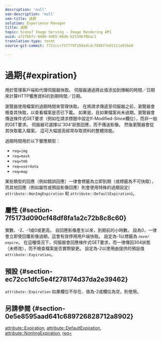 ```yaml
---
description: 'null'
seo-description: 'null'
seo-title: 過期
solution: Experience Manager
title: 過期
topic: Scene7 Image Serving - Image Rendering API
uuid: a727bbfc-940b-4d65-96d6-b2159b70bac1
translation-type: tm+mt
source-git-commit: 7721cccf3f779f258adcdcf886f7e01111e92be0

---
```



# 過期{#expiration}

用於管理客戶端和代理伺服器快取。 伺服器通過將此值添加到傳輸的時間／日期來計算HTTP響應資料的到期時間／日期。

瀏覽器使用檔案的過期時間來管理快取。 在將請求傳遞至伺服器之前，瀏覽器會檢查其快取，以查看檔案是否已下載。 如果是，且如果檔案尚未過期，瀏覽器會傳送條件式GET要求（例如在請求標題中設定If-Modified-Since欄位），而非一般的GET要求。 伺服器可選擇以&#39;304&#39;狀態回應，而不傳送影像。 然後瀏覽器會從其快取載入檔案。 這可大幅提高經常存取資料的整體效能。

過期時間用於以下響應類型：

* `req=img`
* `req=mask`
* `req=tmb`
* `req=userdata`
* `req=map`

某些類型的回應（例如錯誤回應）一律會標籤為立即到期（或標籤為不可快取），而其他回應（例如屬性或預設影像回應）則會使用特殊的過期設定( `attribute::NonImgExpiration` 和 `attribute::DefaultExpiration`)。

## 屬性 {#section-7f5173d090cf48df8fa1a2c72b8c8c60}

實數、-2、-1或0或更高。 自回應影像產生以來，到期前的小時數。 設為0，一律會立即使回覆影像過期，這會有效停用用戶端快取。 設定為-1以標籤為 *`never expire`*。 在這種情況下，伺服器會回應條件式GET要求，而一律傳回304狀態（未修改），而不檢查檔案是否實際變更。 設定為-2以使用由提供的預設值 `attribute::Expiration`。

## 預設 {#section-ec72cc1dfc5e4f278174d37da2e39462}

`attribute::Expiration` 如果欄位不存在、值為-2或欄位為空，則使用。

## 另請參閱 {#section-0e5e8595aad641c689726828712a8902}

[attribute::Expiration](../../../../../../is-api/image-catalog/image-serving-api-ref/c-image-catalog-reference/c-attributes-reference/r-expiration.md#reference-a0bf4686425d4e00b8014c4950fb62b7), [attribute::DefaultExpiration](../../../../../../is-api/image-catalog/image-serving-api-ref/c-image-catalog-reference/c-attributes-reference/r-defaultexpiration.md#reference-0526166fab654fceb243b75d1ea4f0cf), [attribute::NonImgExpiration](../../../../../../is-api/image-catalog/image-serving-api-ref/c-image-catalog-reference/c-attributes-reference/r-nonimgexpiration.md#reference-a8066cd0d24b4ea98100ade4821f1f9d), [req=](../../../../../../is-api/http-ref/image-serving-api-ref/c-http-protocol-reference/c-command-reference/r-req/r-req.md#reference-907cdb4a97034db7ad94695f25552e76)

